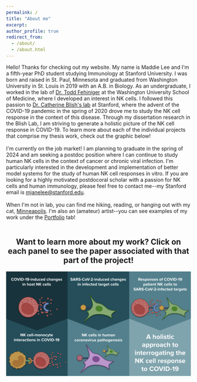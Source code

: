 ```yaml
---
permalink: /
title: "About me"
excerpt: 
author_profile: true
redirect_from: 
  - /about/
  - /about.html
---
```

Hello! Thanks for checking out my website. My name is Maddie Lee and I'm a fifth-year PhD student studying Immunology at Stanford University. I was born and raised in St. Paul, Minnesota and graduated from Washington University in St. Louis in 2019 with an A.B. in Biology. As an undergraduate, I worked in the lab of <a href="https://www.fehnigerlab.org/">Dr. Todd Fehiniger</a> at the Washington University School of Medicine, where I developed an interest in NK cells. I followed this passion to <a href="https://med.stanford.edu/blishlab.html">Dr. Catherine Blish's lab</a> at Stanford, where the advent of the COVID-19 pandemic in the spring of 2020 drove me to study the NK cell response in the context of this disease. Through my dissertation research in the Blish Lab, I am striving to generate a holistic picture of the NK cell response in COVID-19. To learn more about each of the individual projects that comprise my thesis work, check out the graphic below!
<br>
<br>
I'm currently on the job market! I am planning to graduate in the spring of 2024 and am seeking a postdoc position where I can continue to study human NK cells in the context of cancer or chronic viral infection. I'm particularly interested in the development and implementation of better model systems for the study of human NK cell responses in vitro. If you are looking for a highly motivated postdocoral scholar with a passion for NK cells and human immunology, please feel free to contact me--my Stanford email is mjanelee@stanford.edu.
<br>
<br>
When I'm not in lab, you can find me hiking, reading, or hanging out with my cat, <a href="/files/minne!.jpg">Minneapolis</a>. I'm also an (amateur) artist--you can see examples of my work under the <a href="https://mjanelee.github.io/portfolio/">Portfolio</a> tab!
<br>
<br>
<html>
<body>
     <center>
      <h2>Want to learn more about my work? Click on each panel to see the paper associated with that part of the project!</h2>

<style>

#wrapper {
  width: 100%;
  max-width: 812px; /*actual width of image-- behaves strangely if exceeding this*/
  position: relative;
}

#wrapper img {
  max-width: 100%;
  position: relative;
}

#anchor-box-1 {
 # border: 4px solid red;
  height: 50%;
  width: 33%;
  position: absolute;
  left: 0%;
  top: 0%;
}
  #anchor-box-2 {
 # border: 4px solid blue;
  height: 50%;
  width: 33%;
  position: absolute;
  left: 33%;
  top: 0%;
}
   #anchor-box-3 {
 # border: 4px solid green;
  height: 50%;
  width: 33%;
  position: absolute;
  left: 67%;
  top: 50%;
}
     #anchor-box-4 {
 # border: 4px solid green;
  height: 50%;
  width: 33%;
  position: absolute;
  left: 67%;
  top: 0%;
}
       #anchor-box-5 {
 # border: 4px solid green;
  height: 50%;
  width: 33%;
  position: absolute;
  left: 33%;
  top: 50%;
}
      #anchor-box-6 {
 # border: 4px solid green;
  height: 50%;
  width: 33%;
  position: absolute;
  left: 0%;
  top: 50%;
}
</style>

<div id="wrapper">
  <img src="/files/Graphic_full.png" />
  <a id="anchor-box-1" alt="Multi-omic paper" title="Multi-omic paper" href="https://mjanelee.github.io/publication/multi-omic_profiling" target="_blank"></a>
  <a id="anchor-box-2" alt="NK Evasion paper" title="NK Evasion paper" href="https://mjanelee.github.io/publication/SARS-CoV-2_NK_escape" target="_blank"></a>
  <a id="anchor-box-3" alt="COVID NK review" title="COVID NK review" href="https://mjanelee.github.io/publication/COVID_NK_review" target="_blank"></a>
  <a id="anchor-box-4" alt="Stay tuned!" title="Stay tuned!" href="https://mjanelee.github.io/stay-tuned/" target="_blank"></a>
  <a id="anchor-box-5" alt="Stay tuned!" title="Stay tuned!" href="https://mjanelee.github.io/stay-tuned/" target="_blank"></a>
  <a id="anchor-box-6" alt="Stay tuned!" title="Stay tuned!" href="https://mjanelee.github.io/stay-tuned/" target="_blank"></a>
</div>


